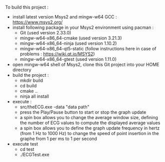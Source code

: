 To build this project : 
- install latest version Msys2 and mingw-w64 GCC : https://www.msys2.org/
- install following package in your Msys2 environment using pacman : 
    - Git (used version 2.33.0)
    - mingw-w64-x86_64-cmake (used version 3.21.3)
    - mingw-w64-x86_64-ninja (used version 1.10.2)
    - mingw-w64-x86_64-qt5-static (follow instructions here in case of problems : https://wiki.qt.io/MSYS2)
    - mingw-w64-x86_64-gtest (used version 1.11.0)
- open mingw-w64 shell of Msys2, clone this Git project into your HOME directory
- build the project : 
    - mkdir build
    - cd build
    - cmake ..
    - ninja all install
- execute : 
    - src/theECG.exe -data "data path"
    - press the Play/Pause button to start or stop the graph update
    - a spin box allows you to change the average window size, defining the number of ECG values to compute the displayed average values
    - a spin box allows you to define the graph update frequency in hertz (from 1 Hz to 1000 Hz) to change the speed of point insertion in the graphe from 1 per ms to 1 per second
- execute test
    - cd test
    - ./ECGTest.exe